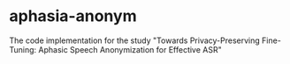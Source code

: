 # aphasia-anonym
The code implementation for the study "Towards Privacy-Preserving Fine-Tuning: Aphasic Speech Anonymization for Effective ASR"
